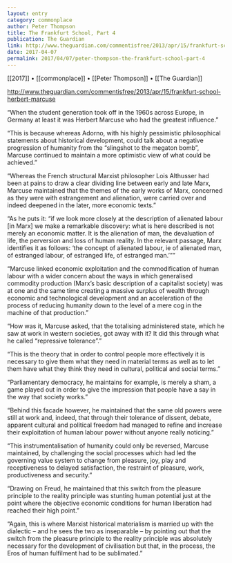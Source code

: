 ```yaml
---
layout: entry
category: commonplace
author: Peter Thompson
title: The Frankfurt School, Part 4
publication: The Guardian
link: http://www.theguardian.com/commentisfree/2013/apr/15/frankfurt-school-herbert-marcuse
date: 2017-04-07
permalink: 2017/04/07/peter-thompson-the-frankfurt-school-part-4
---
```


[[2017]] • [[commonplace]] • [[Peter Thompson]] • [[The Guardian]] 

http://www.theguardian.com/commentisfree/2013/apr/15/frankfurt-school-herbert-marcuse

“When the student generation took off in the 1960s across Europe, in Germany at least it was Herbert Marcuse who had the greatest influence.”

“This is because whereas Adorno, with his highly pessimistic philosophical statements about historical development, could talk about a negative progression of humanity from the “slingshot to the megaton bomb”, Marcuse continued to maintain a more optimistic view of what could be achieved.”

“Whereas the French structural Marxist philosopher Lois Althusser had been at pains to draw a clear dividing line between early and late Marx, Marcuse maintained that the themes of the early works of Marx, concerned as they were with estrangement and alienation, were carried over and indeed deepened in the later, more economic texts.”

“As he puts it: “if we look more closely at the description of alienated labour [in Marx] we make a remarkable discovery: what is here described is not merely an economic matter. It is the alienation of man, the devaluation of life, the perversion and loss of human reality. In the relevant passage, Marx identifies it as follows: ‘the concept of alienated labour, ie of alienated man, of estranged labour, of estranged life, of estranged man.’””

“Marcuse linked economic exploitation and the commodification of human labour with a wider concern about the ways in which generalised commodity production (Marx’s basic description of a capitalist society) was at one and the same time creating a massive surplus of wealth through economic and technological development and an acceleration of the process of reducing humanity down to the level of a mere cog in the machine of that production.”

“How was it, Marcuse asked, that the totalising administered state, which he saw at work in western societies, got away with it? It did this through what he called “repressive tolerance”.”

“This is the theory that in order to control people more effectively it is necessary to give them what they need in material terms as well as to let them have what they think they need in cultural, political and social terms.”

“Parliamentary democracy, he maintains for example, is merely a sham, a game played out in order to give the impression that people have a say in the way that society works.”

“Behind this facade however, he maintained that the same old powers were still at work and, indeed, that through their tolerance of dissent, debate, apparent cultural and political freedom had managed to refine and increase their exploitation of human labour power without anyone really noticing.”

“This instrumentalisation of humanity could only be reversed, Marcuse maintained, by challenging the social processes which had led the governing value system to change from pleasure, joy, play and receptiveness to delayed satisfaction, the restraint of pleasure, work, productiveness and security.”

“Drawing on Freud, he maintained that this switch from the pleasure principle to the reality principle was stunting human potential just at the point where the objective economic conditions for human liberation had reached their high point.”

“Again, this is where Marxist historical materialism is married up with the dialectic – and he sees the two as inseparable – by pointing out that the switch from the pleasure principle to the reality principle was absolutely necessary for the development of civilisation but that, in the process, the Eros of human fulfilment had to be sublimated.”

